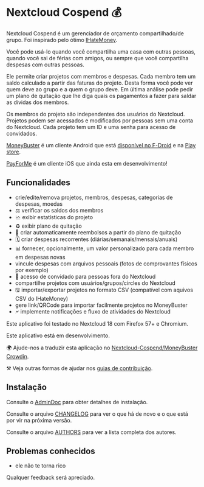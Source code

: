 # Nextcloud Cospend 💰

Nextcloud Cospend é um gerenciador de orçamento compartilhado/de grupo. Foi inspirado pelo ótimo [IHateMoney](https://github.com/spiral-project/ihatemoney/).

Você pode usá-lo quando você compartilha uma casa com outras pessoas, quando você sai de férias com amigos, ou sempre que você compartilha despesas com outras pessoas.

Ele permite criar projetos com membros e despesas. Cada membro tem um saldo calculado a partir das faturas do projeto. Desta forma você pode ver quem deve ao grupo e a quem o grupo deve. Em última análise pode pedir um plano de quitação que lhe diga quais os pagamentos a fazer para saldar as dívidas dos membros.

Os membros do projeto são independentes dos usuários do Nextcloud. Projetos podem ser acessados e modificados por pessoas sem uma conta do Nextcloud. Cada projeto tem um ID e uma senha para acesso de convidados.

[MoneyBuster](https://gitlab.com/eneiluj/moneybuster) é um cliente Android que está [disponível no F-Droid](https://f-droid.org/packages/net.eneiluj.moneybuster/) e na [Play store](https://play.google.com/store/apps/details?id=net.eneiluj.moneybuster).

[PayForMe](https://github.com/mayflower/PayForMe) é um cliente iOS que ainda esta em desenvolvimento!

## Funcionalidades

* crie/edite/remova projetos, membros, despesas, categorias de despesas, moedas
* ⚖ verificar os saldos dos membros
* 🗠 exibir estatísticas do projeto
* ♻ exibir plano de quitação
* 🎇 criar automaticamente reembolsos a partir do plano de quitação
* 🗓 criar despesas recorrentes (diárias/semanais/mensais/anuais)
* 📊 fornecer, opcionalmente, um valor personalizado para cada membro em despesas novas
* vincule despesas com arquivos pessoais (fotos de comprovantes físicos por exemplo)
* 👩 acesso de convidado para pessoas fora do Nextcloud
* compartilhe projetos com usuários/grupos/circles do Nextcloud
* 🖫 importar/exportar projetos no formato CSV (compatível com aquivos CSV do IHateMoney)
* gere link/QRCode para importar facilmente projetos no MoneyBuster
* 🗲 implemente notificações e fluxo de atividades do Nextcloud

Este aplicativo foi testado no Nextcloud 18 com Firefox 57+ e Chromium.

Este aplicativo está em desenvolvimento.

🌍 Ajude-nos a traduzir esta aplicação no [Nextcloud-Cospend/MoneyBuster Crowdin](https://crowdin.com/project/moneybuster).

⚒ Veja outras formas de ajudar nos [guias de contribuição](https://gitlab.com/eneiluj/cospend-nc/blob/master/CONTRIBUTING.md).

## Instalação

Consulte o [AdminDoc](https://gitlab.com/eneiluj/cospend-nc/wikis/admindoc) para obter detalhes de instalação.

Consulte o arquivo [CHANGELOG](https://gitlab.com/eneiluj/cospend-nc/blob/master/CHANGELOG.md#change-log) para ver o que há de novo e o que está por vir na próxima versão.

Consulte o arquivo [AUTHORS](https://gitlab.com/eneiluj/cospend-nc/blob/master/AUTHORS.md#authors) para ver a lista completa dos autores.

## Problemas conhecidos

* ele não te torna rico

Qualquer feedback será apreciado.